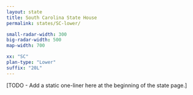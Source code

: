 ```yaml
---
layout: state
title: South Carolina State House
permalink: states/SC-lower/

small-radar-width: 300
big-radar-width: 500
map-width: 700

xx: "SC"
plan-type: "Lower"
suffix: "20L"
---
```


[TODO - Add a static one-liner here at the beginning of the state page.]